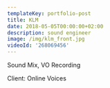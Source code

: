 ```yaml
---
templateKey: portfolio-post
title: KLM
date: 2018-05-05T00:00:00+02:00
description: sound engineer
image: /img/klm_front.jpg
videoId: '268069456'
---
```

Sound Mix, VO Recording

Client: Online Voices
